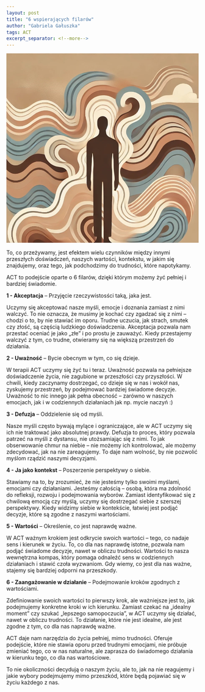 ```yaml
---
layout: post
title: "6 wspierających filarów"
author: "Gabriela Gałuszka"
tags: ACT
excerpt_separator: <!--more-->
---
```


![Alt text](../assets/images/post5.jpg)

To, co przeżywamy, jest efektem wielu czynników między innymi przeszłych doświadczeń, naszych wartości, kontekstu, w jakim się znajdujemy, oraz tego, jak podchodzimy do trudności, które napotykamy. <!--more-->

ACT to podejście oparte o 6 filarów, dzięki którym możemy żyć pełniej i bardziej świadomie.

<b>1 - Akceptacja</b> – Przyjęcie rzeczywistosści taką, jaka jest.

Uczymy się akceptować nasze myśli, emocje i doznania zamiast z nimi walczyć. To nie oznacza, że musimy je kochać czy zgadzać się z nimi – chodzi o to, by nie stawiać im oporu. Trudne uczucia, jak strach, smutek czy złość, są częścią ludzkiego doświadczenia. Akceptacja pozwala nam przestać oceniać je jako „złe” i po prostu je zauważyć. Kiedy przestajemy walczyć z tym, co trudne, otwieramy się na większą przestrzeń do działania.

<b>2 - Uważność</b> – Bycie obecnym w tym, co się dzieje.

W terapii ACT uczymy się żyć tu i teraz. Uważność pozwala na pełniejsze doświadczenie życia, nie zagubione w przeszłości czy przyszłości. W chwili, kiedy zaczynamy dostrzegać, co dzieje się w nas i wokół nas, zyskujemy przestrzeń, by podejmować bardziej świadome decyzje. Uważność to nic innego jak pełna obecność – zarówno w naszych emocjach, jak i w codziennych działaniach jak np. mycie naczyń :)

<b>3 - Defuzja</b> – Oddzielenie się od myśli.

Nasze myśli często bywają mylące i ograniczające, ale w ACT uczymy się ich nie traktować jako absolutnej prawdy. Defuzja to proces, który pozwala patrzeć na myśli z dystansu, nie utożsamiając się z nimi. To jak obserwowanie chmur na niebie – nie możemy ich kontrolować, ale możemy zdecydować, jak na nie zareagujemy. To daje nam wolność, by nie pozwolić myślom rządzić naszymi decyzjami.

<b>4 - Ja jako kontekst</b> – Poszerzenie perspektywy o siebie.

Stawiamy na to, by zrozumieć, że nie jesteśmy tylko swoimi myślami, emocjami czy działaniami. Jesteśmy całością – osobą, która ma zdolność do refleksji, rozwoju i podejmowania wyborów. Zamiast identyfikować się z chwilową emocją czy myślą, uczymy się dostrzegać siebie z szerszej perspektywy. Kiedy widzimy siebie w kontekście, łatwiej jest podjąć decyzje, które są zgodne z naszymi wartościami.

<b>5 - Wartości</b> – Określenie, co jest naprawdę ważne.

W ACT ważnym krokiem jest odkrycie swoich wartości – tego, co nadaje sens i kierunek w życiu. To, co dla nas naprawdę istotne, pozwala nam podjąć świadome decyzje, nawet w obliczu trudności. Wartości to nasza wewnętrzna kompas, który pomaga odnaleźć sens w codziennych działaniach i stawić czoła wyzwaniom. Gdy wiemy, co jest dla nas ważne, stajemy się bardziej odporni na przeszkody.

<b>6 - Zaangażowanie w działanie</b> – Podejmowanie kroków zgodnych z wartościami.

Zdefiniowanie swoich wartości to pierwszy krok, ale ważniejsze jest to, jak podejmujemy konkretne kroki w ich kierunku. Zamiast czekać na „idealny moment” czy szukać „lepszego samopoczucia”, w ACT uczymy się działać, nawet w obliczu trudności. To działanie, które nie jest idealne, ale jest zgodne z tym, co dla nas naprawdę ważne.

ACT daje nam narzędzia do życia pełniej, mimo trudności. Oferuje podejście, które nie stawia oporu przed trudnymi emocjami, nie próbuje zmieniać tego, co w nas naturalne, ale zaprasza do świadomego działania w kierunku tego, co dla nas wartościowe.

To nie okoliczności decydują o naszym życiu, ale to, jak na nie reagujemy i jakie wybory podejmujemy mimo przeszkód, które będą pojawiać się w życiu każdego z nas.